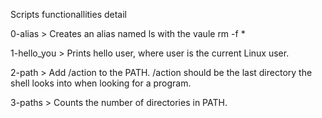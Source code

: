 Scripts functionallities detail



0-alias > Creates an alias named ls with the vaule rm -f *

1-hello_you > Prints hello user, where user is the current Linux user.

2-path > Add /action to the PATH. /action should be the last directory the shell looks into when looking for a program.

3-paths > Counts the number of directories in PATH.
